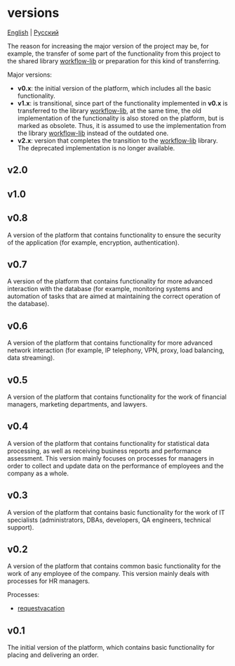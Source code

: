 # versions

[English](versions.md) | [Русский](versions.ru.md)

The reason for increasing the major version of the project may be, for example, the transfer of some part of the functionality from this project to the shared library [workflow-lib](https://github.com/alexeysp11/workflow-lib) or preparation for this kind of transferring.

Major versions:
- **v0.x**: the initial version of the platform, which includes all the basic functionality.
- **v1.x**: is transitional, since part of the functionality implemented in **v0.x** is transferred to the library [workflow-lib](https://github.com/alexeysp11/workflow-lib), at the same time, the old implementation of the functionality is also stored on the platform, but is marked as obsolete. Thus, it is assumed to use the implementation from the library [workflow-lib](https://github.com/alexeysp11/workflow-lib) instead of the outdated one.
- **v2.x**: version that completes the transition to the [workflow-lib](https://github.com/alexeysp11/workflow-lib) library. The deprecated implementation is no longer available.

## v2.0

## v1.0

## v0.8

A version of the platform that contains functionality to ensure the security of the application (for example, encryption, authentication).

## v0.7

A version of the platform that contains functionality for more advanced interaction with the database (for example, monitoring systems and automation of tasks that are aimed at maintaining the correct operation of the database).

## v0.6

A version of the platform that contains functionality for more advanced network interaction (for example, IP telephony, VPN, proxy, load balancing, data streaming).

## v0.5

A version of the platform that contains functionality for the work of financial managers, marketing departments, and lawyers.

## v0.4

A version of the platform that contains functionality for statistical data processing, as well as receiving business reports and performance assessment.
This version mainly focuses on processes for managers in order to collect and update data on the performance of employees and the company as a whole.

## v0.3

A version of the platform that contains basic functionality for the work of IT specialists (administrators, DBAs, developers, QA engineers, technical support).

## v0.2

A version of the platform that contains common basic functionality for the work of any employee of the company.
This version mainly deals with processes for HR managers.

Processes:
- [requestvacation](processes/systembackend/requestvacation.md)

## v0.1

The initial version of the platform, which contains basic functionality for placing and delivering an order.
